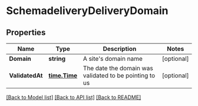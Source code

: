 # SchemadeliveryDeliveryDomain

## Properties

Name | Type | Description | Notes
------------ | ------------- | ------------- | -------------
**Domain** | **string** | A site&#39;s domain name | [optional] 
**ValidatedAt** | [**time.Time**](time.Time.md) | The date the domain was validated to be pointing to us | [optional] 

[[Back to Model list]](../README.md#documentation-for-models) [[Back to API list]](../README.md#documentation-for-api-endpoints) [[Back to README]](../README.md)


